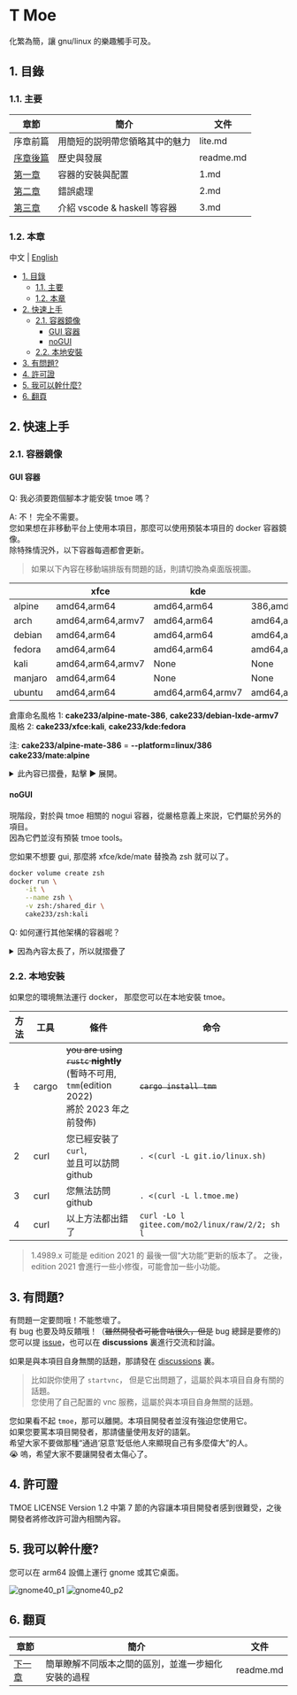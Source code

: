 # T Moe

化繁為簡，讓 gnu/linux 的樂趣觸手可及。

## 1. 目錄

### 1.1. 主要

| 章節                    | 簡介                           | 文件      |
| ----------------------- | ------------------------------ | --------- |
| 序章前篇                | 用簡短的説明帶您領略其中的魅力 | lite.md   |
| [序章後篇](./readme.md) | 歷史與發展                     | readme.md |
| [第一章](./1.md)        | 容器的安裝與配置               | 1.md      |
| [第二章](./2.md)        | 錯誤處理                       | 2.md      |
| [第三章](./3.md)        | 介紹 vscode & haskell 等容器   | 3.md      |

### 1.2. 本章

中文 | [English](../../../Readme.md)

- [1. 目錄](#1-目錄)
  - [1.1. 主要](#11-主要)
  - [1.2. 本章](#12-本章)
- [2. 快速上手](#2-快速上手)
  - [2.1. 容器鏡像](#21-容器鏡像)
    - [GUI 容器](#gui-容器)
    - [noGUI](#nogui)
  - [2.2. 本地安裝](#22-本地安裝)
- [3. 有問題?](#3-有問題)
- [4. 許可證](#4-許可證)
- [5. 我可以幹什麼?](#5-我可以幹什麼)
- [6. 翻頁](#6-翻頁)

## 2. 快速上手

### 2.1. 容器鏡像

#### GUI 容器

Q: 我必須要跑個腳本才能安裝 tmoe 嗎？

A: 不！ 完全不需要。  
您如果想在非移動平台上使用本項目，那麼可以使用預裝本項目的 docker 容器鏡像。  
除特殊情況外，以下容器每週都會更新。

> 如果以下內容在移動端排版有問題的話，則請切換為桌面版視圖。

|         | xfce              | kde               | mate                  | lxqt        | cutefish          | lxde      |
| ------- | ----------------- | ----------------- | --------------------- | ----------- | ----------------- | --------- |
| alpine  | amd64,arm64       | amd64,arm64       | 386,amd64,arm64,armv7 | None        | None              | None      |
| arch    | amd64,arm64,armv7 | amd64,arm64       | amd64,arm64           | None        | amd64,arm64,armv7 | None      |
| debian  | amd64,arm64       | amd64,arm64       | amd64,arm64           | None        | None              | 386,armv7 |
| fedora  | amd64,arm64       | amd64,arm64       | amd64,arm64           | amd64,arm64 | None              | None      |
| kali    | amd64,arm64,armv7 | None              | None                  | None        | None              | None      |
| manjaro | amd64,arm64       | None              | None                  | None        | None              | None      |
| ubuntu  | amd64,arm64       | amd64,arm64,armv7 | amd64,arm64           | amd64,arm64 | None              | None      |

倉庫命名風格 1: **cake233/alpine-mate-386**, **cake233/debian-lxde-armv7**  
風格 2: **cake233/xfce:kali**, **cake233/kde:fedora**

注: **cake233/alpine-mate-386** = **--platform=linux/386 cake233/mate:alpine**

<details>  
  <summary>此內容已摺疊，點擊 ▶️ 展開。</summary>

~~你如果哪天想不開，想要幹傻事，在服務器上安裝桌面環境，那可以考慮一下 tmoe 的 GUI 容器。~~

假設您的 host(宿主機)是 debian 系的發行版（例如 ubuntu, mint 或 kali）

先安裝 docker

```sh
sudo apt update
sudo apt install docker.io

WHOAMI=$(id -un)
sudo adduser $WHOAMI docker
# then reboot
```

然後用 alpine 試試水

```sh
docker run \
    -it \
    --rm \
    --shm-size=512M \
    -p 36081:36080 \
    cake233/xfce:alpine
```

進入容器後，輸入 `tmoe`，並按下回車，接着選擇語言環境，再選擇 tools，接着退出。  
然後運行 `novnc`, 最後打開瀏覽器，輸入 `http://您的IP地址:36081`

如果需要將 novnc 容器暴露到公網的話，那麼不建議對其使用 `-p` 參數（暴露 36081 端口），建議走 nginx 的 443 端口。  
請新建一個網絡，將 novnc 容器 與 nginx 容器置於同一網絡，併為前者設置 `network-alias`(網絡別名), 最後用 nginx 給它加上一層認證（例如`auth_basic_user_file pw_file;`）並配置 reverse proxy。  
注：proxy_pass 那裏要寫 `http://novnc容器的網絡別名:36080;`  
如果 nginx 那裏套了 tls 證書，那麼訪問地址就是 `https://您在nginx中配置的novnc的域名:端口`。（若端口為 443，則無需加 **:端口** ）  
注 2： 若您在 nginx 中配置了 novnc 的域名，則處於相同網絡環境下的 nginx 和 novnc 必須同時運行。 若 novnc 沒有運行，則 nginx 的配置會加載失敗，這可能會導致 nginx 無法正常運行。  
如果您對 nginx + novnc 這塊有疑問的話，請前往本項目的 [github disscussion](https://github.com/2moe/tmoe-linux/discussions) 發表話題。

您也可以使用普通的 vnc 客户端來連接，不過這時候 tcp 端口就不是 36081 了。

```sh
docker run \
    -it \
    --shm-size=1G \
    -p 5903:5902 \
    -u 1000:1000 \
    --name uuu-mate \
    cake233/mate:ubuntu
```

對於 debian 系發行版，執行 `su -c "adduser yourusername"` 創建新用户，先輸入默認 root 密碼： **root**，然後設置新用户的密碼。
設置完密碼後，執行 `su -c "adduser yourusername sudo"` 將您的用户加入到 sudo 用户組。  
注 1：其他發行版與 debian 系不同。  
注 2：您可以手動安裝並換用其他類似於 `sudo` 的工具，例如：`doas` 或 `calife`。  
注 3：不一定要在容器內部開 vnc, 您可以在宿主或另一個容器開 vnc 服務，不過這樣做會稍微麻煩一點。

執行完 `startvnc` 命令後，打開 vnc 客户端，並輸入 `您的IP:5903`

接下來將介紹一下桌面用户（非服務器用户）如何使用這些 GUI 容器。  
將 docker 容器當作虛擬機來用或許是一種錯誤的用法。  
實際上，對於 GUI 桌面容器，開發者更推薦您使用 systemd-nspawn，而不是 docker。

以下只是簡單介紹，實際需要做更多的修改。
注： 有一些優秀的項目，如 x11docker，它們可以幫你做得更好。

對於 宿主 為 xorg 的環境:  
在 宿主 中授予當前用户 xhost 權限。

```sh
xhost +SI:localuser:$(id -un)
```

```sh
_UID="$(id -u)"
_GID="$(id -g)"

docker run \
    -it \
    --rm \
    -u $_UID:$_GID \
    --shm-size=1G \
    -v $XDG_RUNTIME_DIR/pulse/native:/run/pulse.sock \
    -e PULSE_SERVER=unix:/run/pulse.sock \
    -e DISPLAY=$DISPLAY \
    -v /tmp/.X11-unix:/tmp/.X11-unix \
    cake233/kde:ubuntu
```

在容器內部創建一個與宿主用户同名的用户。  
最後啓動 dbus-daemon， 並運行特定 Xsession，例如 `/etc/X11/xinit/Xsession`

對於 宿主 為 wayland 的環境，您需要對 docker 執行更多的操作。
例如：設置 WAYLAND_DISPLAY 變量，`-e WAYLAND_DISPLAY=$WAYLAND_DISPLAY`  
設置 XDG_RUNTIME_DIR 環境變量  
`-e XDG_RUNTIME_DIR=$XDG_RUNTIME_DIR`  
綁定宿主的 wayland socket  
`-v $XDG_RUNTIME_DIR/$WAYLAND_DISPLAY:$XDG_RUNTIME_DIR/$WAYLAND_DISPLAY`  
設置其他與 wayland 相關的環境變量  
`-e QT_QPA_PLATFORM=wayland`

注：您如果想要在隔離環境（容器/沙盒）中運行 GUI 應用，那麼使用 `flatpak` 等成熟的方案可能會更好。

</details>

#### noGUI

現階段，對於與 tmoe 相關的 nogui 容器，從嚴格意義上來説，它們屬於另外的項目。  
因為它們並沒有預裝 tmoe tools。

您如果不想要 gui, 那麼將 xfce/kde/mate 替換為 zsh 就可以了。

```sh
docker volume create zsh
docker run \
    -it \
    --name zsh \
    -v zsh:/shared_dir \
    cake233/zsh:kali
```

Q: 如何運行其他架構的容器呢？

<details>  
  <summary>因為內容太長了，所以就摺疊了</summary>

A: 安裝 qemu-user-static

```sh
sudo apt install binfmt-support qemu-user-static
```

接下來輪到 tmoe 相關項目中，更新最積極的容器倉庫登場了。

> 注：以下容器每週更新兩次  
> docker-hub repo: cake233/rust  
> nightly(gnu): amd64, arm64, armv7, riscv64, ppc64le, s390x, mips64le  
> nightly(musl): amd64, arm64

注：對於 rust 交叉編譯，開發者更推薦使用 `cross-rs`, 而不是像下面的例子那樣。

```sh
_UID="$(id -u)"
_GID="$(id -g)"
mkdir -p tmp

# 若本地存在 hello 項目，則可跳過這一步。
docker run \
    -t \
    --rm \
    -u "$_UID":"$_GID" \
    -v "$PWD"/tmp:/app \
    -w /app \
    cake233/rust-riscv64 \
    cargo new hello

# build
docker run \
    -t \
    --rm \
    -u "$_UID":"$_GID" \
    -v "$PWD"/tmp/hello:/app \
    -w /app \
    cake233/rust-riscv64 \
    cargo b --release

# check file

FILE="tmp/hello/target/release/hello"

file "$FILE"
# output: tmp/hello/target/release/hello: ELF 64-bit LSB pie executable, UCB RISC-V, RVC, double-float ABI, version 1 (SYSV), dynamically linked, interpreter /lib/ld-linux-riscv64-lp64d.so.1 ...

cat >>tmp/hello/Cargo.toml<<-'EOF'
[profile.release]
lto = "fat"
debug = false
strip = true
panic = "abort"
opt-level = "z"
EOF

docker run \
    -t \
    --rm \
    -u "$_UID":"$_GID" \
    -v "$PWD"/tmp/hello:/app \
    -w /app \
    --platform linux/arm64 \
    cake233/rust:musl \
    cargo b --release

file "$FILE"
# output: tmp/hello/target/release/hello: ELF 64-bit LSB executable, ARM aarch64, version 1 (SYSV), statically linked, stripped
```

</details>

### 2.2. 本地安裝

如果您的環境無法運行 docker， 那麼您可以在本地安裝 tmoe。

| 方法  | 工具  | 條件                                                                                                   | 命令                                           |
| ----- | ----- | ------------------------------------------------------------------------------------------------------ | ---------------------------------------------- |
| ~~1~~ | cargo | ~~you are using `rustc` **nightly**~~ </br>(暫時不可用, `tmm`(edition 2022) </br>將於 2023 年之前發佈) | ~~`cargo install tmm`~~                        |
| 2     | curl  | 您已經安裝了 `curl`,</br> 並且可以訪問 github                                                          | `. <(curl -L git.io/linux.sh)`                 |
| 3     | curl  | 您無法訪問 github                                                                                      | `. <(curl -L l.tmoe.me)`                       |
| 4     | curl  | 以上方法都出錯了                                                                                       | `curl -Lo l gitee.com/mo2/linux/raw/2/2; sh l` |

> 1.4989.x 可能是 edition 2021 的 最後一個“大功能”更新的版本了。
> 之後，edition 2021 會進行一些小修復，可能會加一些小功能。

<!--  | 1     | cargo                                                                                                                                 | you have `cargo` installed                  | `cargo install tmoe` | -->

## 3. 有問題?

有問題一定要問哦！不能憋壞了。  
有 bug 也要及時反饋哦！（~~雖然開發者可能會咕很久，但是~~ bug 總歸是要修的)  
您可以提 [issue](https://github.com/2moe/tmoe-linux/issues/new/choose)，也可以在 **discussions** 裏進行交流和討論。

如果是與本項目自身無關的話題，那請發在 [discussions](https://github.com/2moe/tmoe-linux/discussions) 裏。

> 比如説你使用了 `startvnc`， 但是它出問題了，這屬於與本項目自身有關的話題。  
> 您使用了自己配置的 vnc 服務，這屬於與本項目自身無關的話題。

您如果看不起 `tmoe`，那可以離開。本項目開發者並沒有強迫您使用它。  
如果您要罵本項目開發者，那請儘量使用友好的語氣。  
希望大家不要做那種“通過‘惡意’貶低他人來顯現自己有多麼偉大”的人。  
😭 嗚，希望大家不要讓開發者太傷心了。

## 4. 許可證

TMOE LICENSE Version 1.2 中第 7 節的內容讓本項目開發者感到很難受，之後開發者將修改許可證內相關內容。

## 5. 我可以幹什麼?

您可以在 arm64 設備上運行 gnome 或其它桌面。

![gnome40_p1](https://images.gitee.com/uploads/images/2021/0806/224412_07b5cd5b_5617340.png "Screenshot_20210806-221622.png")
![gnome40_p2](https://images.gitee.com/uploads/images/2021/0806/224423_fa8285a5_5617340.png "Screenshot_20210806-222714.png")

## 6. 翻頁

| 章節                  | 簡介                                               | 文件      |
| --------------------- | -------------------------------------------------- | --------- |
| [下一章](./readme.md) | 簡單瞭解不同版本之間的區別，並進一步細化安裝的過程 | readme.md |
